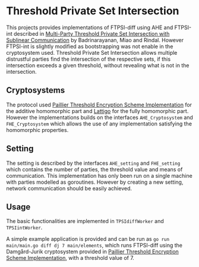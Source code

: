 # Threshold Private Set Intersection

This projects provides implementations of FTPSI-diff using AHE and FTPSI-int described in [Multi-Party Threshold Private Set Intersection with Sublinear Communication](https://eprint.iacr.org/2020/600) by Badrinarayanan, Miao and Rindal. However FTPSI-int is slightly modified as bootstrapping was not enable in the cryptosystem used.
Threshold Private Set Intersection allows multiple distrustful parties find the intersection of the respective sets, if this intersection exceeds a given threshold, without revealing what is not in the intersection.

## Cryptosystems

The protocol used [Paillier Threshold Encryption Scheme Implementation](https://github.com/niclabs/tcpaillier) for the additive homomorphic part and [Lattigo](https://github.com/ldsec/lattigo) for the fully homomorphic part. However the implementations builds on the interfaces `AHE_Cryptosystem` and `FHE_Cryptosystem` which allows the use of any implementation satisfying the homomorphic properties.

## Setting

The setting is described by the interfaces `AHE_setting` and `FHE_setting` which contains the number of parties, the threshold value and means of communication. This implementation has only been run on a single machine with parties modelled as goroutines. However by creating a new setting, network communication should be easily achieved.

## Usage

The basic functionalities are implemented in `TPSIdiffWorker` and `TPSIintWorker`.

A simple example application is provided and can be run as `go run main/main.go diff dj 7 main/elements`, which runs FTPSI-diff using the Damgård-Jurik cryptosystem provided in [Paillier Threshold Encryption Scheme Implementation](https://github.com/niclabs/tcpaillier), with a threshold value of 7.